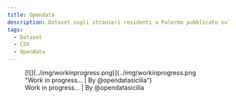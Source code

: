 ```yaml
---
title: Opendata
description: Dataset sugli stranieri residenti a Palermo pubblicato sul portale opendata del Comune diu Palermo
tags:
  - Dataset
  - CSV
  - Opendata
---
```




<figure markdown>
[![](../img/workinprogress.png)](../img/workinprogress.png "Work in progress... | By @opendatasicilia")
  <figcaption>Work in progress... | By @opendatasicilia</figcaption>
</figure>